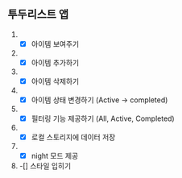 ## 투두리스트 앱

1. -[x] 아이템 보여주기
2. -[x] 아이템 추가하기
3. -[x] 아이템 삭제하기
4. -[x] 아이템 상태 변경하기 (Active -> completed)
5. -[x] 필터링 기능 제공하기 (All, Active, Completed)
6. -[x] 로컬 스토리지에 데이터 저장
7. -[x] night 모드 제공
8. -[] 스타일 입히기
